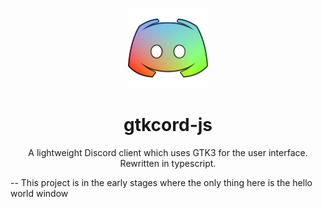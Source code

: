 <p align="center">
	
<img width="128" src="logo.png" />
<h1 align="center">gtkcord-js</h1>
<p  align="center">A lightweight Discord client which uses GTK3 for the user interface. Rewritten in typescript.</p>

</p>
--
This project is in the early stages where the only thing here is the hello world window
